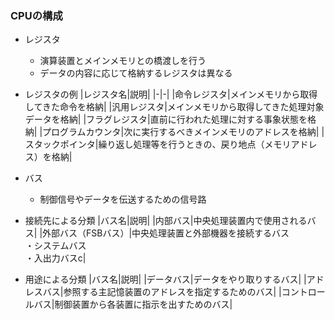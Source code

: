 ### CPUの構成

- レジスタ
  - 演算装置とメインメモリとの橋渡しを行う
  - データの内容に応じて格納するレジスタは異なる

- レジスタの例
|レジスタ名|説明|
|-|-|
|命令レジスタ|メインメモリから取得してきた命令を格納|
|汎用レジスタ|メインメモリから取得してきた処理対象データを格納|
|フラグレジスタ|直前に行われた処理に対する事象状態を格納|
|プログラムカウンタ|次に実行するべきメインメモリのアドレスを格納|
|スタックポインタ|繰り返し処理等を行うときの、戻り地点（メモリアドレス）を格納|

- バス
  - 制御信号やデータを伝送するための信号路

- 接続先による分類
|バス名|説明|
|内部バス|中央処理装置内で使用されるバス|
|外部バス（FSBバス）|中央処理装置と外部機器を接続するバス<br>・システムバス<br>・入出力バスc|

- 用途による分類
|バス名|説明|
|データバス|データをやり取りするバス|
|アドレスバス|参照する主記憶装置のアドレスを指定するためのバス|
|コントロールバス|制御装置から各装置に指示を出すためのバス|

